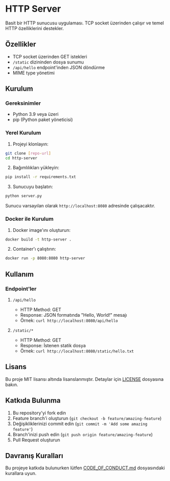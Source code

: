 # HTTP Server

Basit bir HTTP sunucusu uygulaması. TCP socket üzerinden çalışır ve temel HTTP özelliklerini destekler.

## Özellikler

- TCP socket üzerinden GET istekleri
- `/static` dizininden dosya sunumu
- `/api/hello` endpoint'inden JSON döndürme
- MIME type yönetimi

## Kurulum

### Gereksinimler

- Python 3.9 veya üzeri
- pip (Python paket yöneticisi)

### Yerel Kurulum

1. Projeyi klonlayın:
```bash
git clone [repo-url]
cd http-server
```

2. Bağımlılıkları yükleyin:
```bash
pip install -r requirements.txt
```

3. Sunucuyu başlatın:
```bash
python server.py
```

Sunucu varsayılan olarak `http://localhost:8080` adresinde çalışacaktır.

### Docker ile Kurulum

1. Docker image'ını oluşturun:
```bash
docker build -t http-server .
```

2. Container'ı çalıştırın:
```bash
docker run -p 8080:8080 http-server
```

## Kullanım

### Endpoint'ler

1. `/api/hello`
   - HTTP Method: GET
   - Response: JSON formatında "Hello, World!" mesajı
   - Örnek: `curl http://localhost:8080/api/hello`

2. `/static/*`
   - HTTP Method: GET
   - Response: İstenen statik dosya
   - Örnek: `curl http://localhost:8080/static/hello.txt`

## Lisans

Bu proje MIT lisansı altında lisanslanmıştır. Detaylar için [LICENSE](LICENSE) dosyasına bakın.

## Katkıda Bulunma

1. Bu repository'yi fork edin
2. Feature branch'i oluşturun (`git checkout -b feature/amazing-feature`)
3. Değişikliklerinizi commit edin (`git commit -m 'Add some amazing feature'`)
4. Branch'inizi push edin (`git push origin feature/amazing-feature`)
5. Pull Request oluşturun

## Davranış Kuralları

Bu projeye katkıda bulunurken lütfen [CODE_OF_CONDUCT.md](CODE_OF_CONDUCT.md) dosyasındaki kurallara uyun. 